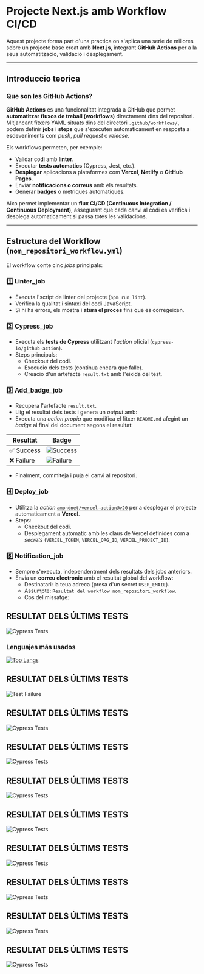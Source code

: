 # Projecte Next.js amb Workflow CI/CD

Aquest projecte forma part d'una practica on s'aplica una serie de millores sobre un projecte base creat amb **Next.js**, integrant **GitHub Actions** per a la seua automatitzacio, validacio i desplegament.

---

## Introduccio teorica

### Que son les GitHub Actions?

**GitHub Actions** es una funcionalitat integrada a GitHub que permet **automatitzar fluxos de treball (workflows)** directament dins del repositori.  
Mitjancant fitxers YAML situats dins del directori `.github/workflows/`, podem definir **jobs** i **steps** que s'executen automaticament en resposta a esdeveniments com *push*, *pull request* o *release*.

Els workflows permeten, per exemple:
- Validar codi amb **linter**.
- Executar **tests automatics** (Cypress, Jest, etc.).
- **Desplegar** aplicacions a plataformes com **Vercel**, **Netlify** o **GitHub Pages**.
- Enviar **notificacions o correus** amb els resultats.
- Generar **badges** o metriques automatiques.

Aixo permet implementar un **flux CI/CD (Continuous Integration / Continuous Deployment)**, assegurant que cada canvi al codi es verifica i desplega automaticament si passa totes les validacions.

---

## Estructura del Workflow (`nom_repositori_workflow.yml`)

El workflow conte cinc *jobs* principals:

### 1️⃣ Linter_job
- Executa l'script de linter del projecte (`npm run lint`).
- Verifica la qualitat i sintaxi del codi JavaScript.
- Si hi ha errors, els mostra i **atura el proces** fins que es corregeixen.

### 2️⃣ Cypress_job
- Executa els **tests de Cypress** utilitzant l'*action* oficial (`cypress-io/github-action`).
- Steps principals:
  - Checkout del codi.
  - Execucio dels tests (continua encara que falle).
  - Creacio d'un artefacte `result.txt` amb l'eixida del test.

### 3️⃣ Add_badge_job
- Recupera l'artefacte `result.txt`.
- Llig el resultat dels tests i genera un *output* amb:
- Executa una *action propia* que modifica el fitxer `README.md` afegint un *badge* al final del document segons el resultat:

| Resultat | Badge |
|-----------|-------|
| ✅ Success | ![Success](https://img.shields.io/badge/tested%20with-Cypress-04C38E.svg) |
| ❌ Failure | ![Failure](https://img.shields.io/badge/test-failure-red) |

- Finalment, commiteja i puja el canvi al repositori.

### 4️⃣ Deploy_job
- Utilitza la *action* [`amondnet/vercel-action@v20`](https://github.com/amondnet/vercel-action) per a desplegar el projecte automaticament a **Vercel**.
- Steps:
  - Checkout del codi.
  - Desplegament automatic amb les claus de Vercel definides com a *secrets* (`VERCEL_TOKEN`, `VERCEL_ORG_ID`, `VERCEL_PROJECT_ID`).

### 5️⃣ Notification_job
- Sempre s'executa, independentment dels resultats dels jobs anteriors.
- Envia un **correu electronic** amb el resultat global del workflow:
  - Destinatari: la teua adreca (presa d'un secret `USER_EMAIL`).
  - Assumpte: `Resultat del workflow nom_repositori_workflow`.
  - Cos del missatge:
## RESULTAT DELS ÚLTIMS TESTS
![Cypress Tests](https://img.shields.io/badge/tested%20with-Cypress-04C38E.svg)



### Lenguajes más usados
[![Top Langs](https://github-readme-stats.vercel.app/api/top-langs/?username=TU_NOMBRE_DE_USUARIO&layout=compact)](https://github.com/anuraghazra/github-readme-stats)

## RESULTAT DELS ÚLTIMS TESTS
![Test Failure](https://img.shields.io/badge/test-failure-red)
## RESULTAT DELS ÚLTIMS TESTS
![Cypress Tests](https://img.shields.io/badge/tested%20with-Cypress-04C38E.svg)
## RESULTAT DELS ÚLTIMS TESTS
![Cypress Tests](https://img.shields.io/badge/tested%20with-Cypress-04C38E.svg)
## RESULTAT DELS ÚLTIMS TESTS
![Cypress Tests](https://img.shields.io/badge/tested%20with-Cypress-04C38E.svg)
## RESULTAT DELS ÚLTIMS TESTS
![Cypress Tests](https://img.shields.io/badge/tested%20with-Cypress-04C38E.svg)
## RESULTAT DELS ÚLTIMS TESTS
![Cypress Tests](https://img.shields.io/badge/tested%20with-Cypress-04C38E.svg)
## RESULTAT DELS ÚLTIMS TESTS
![Cypress Tests](https://img.shields.io/badge/tested%20with-Cypress-04C38E.svg)
## RESULTAT DELS ÚLTIMS TESTS
![Cypress Tests](https://img.shields.io/badge/tested%20with-Cypress-04C38E.svg)
## RESULTAT DELS ÚLTIMS TESTS
![Cypress Tests](https://img.shields.io/badge/tested%20with-Cypress-04C38E.svg)
